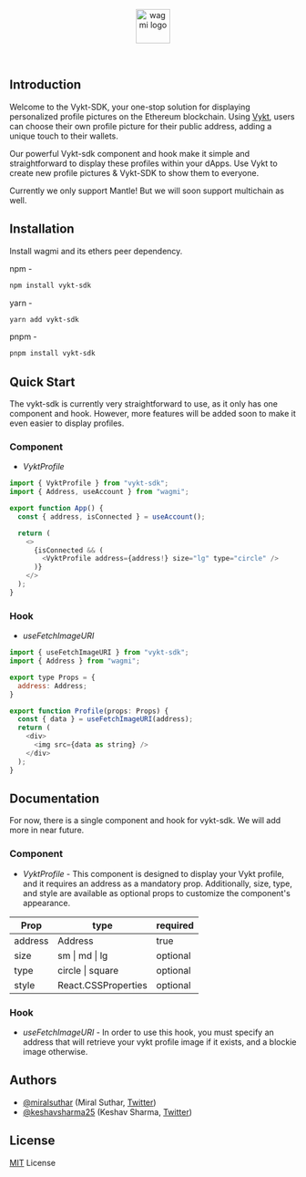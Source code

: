 <p align="center">
  <picture>
    <source media="(prefers-color-scheme: dark)" srcset="https://user-images.githubusercontent.com/76066586/219107157-f73daa6b-eeae-40e5-af6f-c2902a7cd6ae.svg">
    <img alt="wagmi logo" src="https://user-images.githubusercontent.com/76066586/219107035-1c324d64-fa90-4c5d-aa73-7cf05658fcda.svg" width="auto" height="60">
  </picture>
</p>

<br>

## Introduction 

Welcome to the Vykt-SDK, your one-stop solution for displaying personalized profile pictures on the Ethereum blockchain. Using [Vykt](https://vykt.vercel.app/), users can choose their own profile picture for their public address, adding a unique touch to their wallets.

Our powerful Vykt-sdk component and hook make it simple and straightforward to display these profiles within your dApps. Use Vykt to create new profile pictures & Vykt-SDK to show them to everyone.

Currently we only support Mantle! But we will soon support multichain as well. 


## Installation 

Install wagmi and its ethers peer dependency.

npm -

```bash
npm install vykt-sdk
```

yarn -

```bash
yarn add vykt-sdk
```

pnpm -

```bash
pnpm install vykt-sdk
```

## Quick Start

The vykt-sdk is currently very straightforward to use, as it only has one component and hook. However, more features will be added soon to make it even easier to display profiles.

### Component

- *VyktProfile*

```javascript
import { VyktProfile } from "vykt-sdk";
import { Address, useAccount } from "wagmi";

export function App() {
  const { address, isConnected } = useAccount();

  return (
    <>
      {isConnected && (
        <VyktProfile address={address!} size="lg" type="circle" />
      )}
    </>
  );
}

```

### Hook

- *useFetchImageURI*

```javascript
import { useFetchImageURI } from "vykt-sdk";
import { Address } from "wagmi";

export type Props = {
  address: Address;
}

export function Profile(props: Props) {
  const { data } = useFetchImageURI(address);
  return (
    <div>
      <img src={data as string} />
    </div>
  );
}
```


## Documentation

For now, there is a single component and hook for vykt-sdk. We will add more in near future. 

### Component
- *VyktProfile* - This component is designed to display your Vykt profile, and it requires an address as a mandatory prop. Additionally, size, type, and style are available as optional props to customize the component's appearance.

| Prop   | type  | required |
|--------|-------|----------|
| address | Address | true |
| size | sm \| md \| lg | optional |
| type | circle \| square | optional |
| style | React.CSSProperties | optional |

### Hook
- *useFetchImageURI* - In order to use this hook, you must specify an address that will retrieve your vykt profile image if it exists, and a blockie image otherwise.


## Authors

- [@miralsuthar](https://github.com/miralsuthar) (Miral Suthar, [Twitter](https://twitter.com/miral182000))
- [@keshavsharma25](https://github.com/keshavsharma25) (Keshav Sharma, [Twitter](https://twitter.com/skeshav25))

## License

[MIT](/LICENSE) License

<br />
